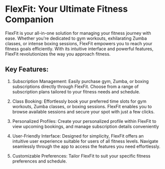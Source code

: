 # FlexFit: Your Ultimate Fitness Companion
FlexFit is your all-in-one solution for managing your fitness journey with ease. Whether you're dedicated to gym workouts, exhilarating Zumba classes, or intense boxing sessions, FlexFit empowers you to reach your fitness goals efficiently. With its intuitive interface and powerful features, FlexFit revolutionizes the way you approach fitness.

## Key Features:
1. Subscription Management:
Easily purchase gym, Zumba, or boxing subscriptions directly through FlexFit. Choose from a range of subscription plans tailored to your fitness needs and schedule.

2. Class Booking:
Effortlessly book your preferred time slots for gym workouts, Zumba classes, or boxing sessions. FlexFit enables you to browse available sessions and secure your spot with just a few clicks.

3. Personalized Profiles:
Create your personalized profile within FlexFit to view upcoming bookings, and manage subscription details conveniently

4. User-Friendly Interface:
Designed for simplicity, FlexFit offers an intuitive user experience suitable for users of all fitness levels. Navigate seamlessly through the app to access the features you need effortlessly.

5. Customizable Preferences:
Tailor FlexFit to suit your specific fitness preferences and schedule.
